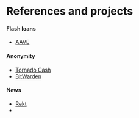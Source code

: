 # References and projects

#### Flash loans

* [AAVE](https://aave.com/flash-loans/)

####

#### Anonymity

* [Tornado Cash](https://tornado.cash)
* [BitWarden](https://bitwarden.com)



#### News&#x20;

* [Rekt](https://rekt.news)
*
